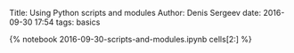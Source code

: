 Title: Using Python scripts and modules 
Author: Denis Sergeev
date: 2016-09-30 17:54
tags: basics

{% notebook 2016-09-30-scripts-and-modules.ipynb cells[2:] %}